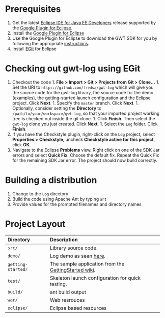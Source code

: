 # Prerequisites #
  1. Get the latest [Eclipse IDE for Java EE Developers](http://www.eclipse.org/downloads/) release supported by the [Google Plugin for Eclipse](https://developers.google.com/eclipse).
  1. Install the [Google Plugin for Eclipse](https://developers.google.com/eclipse)
  1. Use the Google Plugin for Eclipse to download the GWT SDK for you by following the appropriate [instructions](https://developers.google.com/eclipse/docs/getting_started.html).
  1. Install [EGit](http://www.eclipse.org/egit/download/) for Eclipse

# Checking out gwt-log using EGit #
  1. Checkout the code
    1. **File > Import > Git > Projects from Git > Clone...**
    1. Set the URI to `https://github.com/fredsa/gwt-log` which will give you the source code for the gwt-log library, the source code for the demo (examples), the getting-started launch configuration and the Eclipse project. Click **Next**.
    1. Specify the `master` branch. Click **Next**.
    1. Optionally, consider setting the **Directory** to `/path/to/your/workspace/gwt-log`, so that your imported project working tree is checked out inside the git clone.
    1. Click **Finish**. Then select the `gwt-log` clone you just created. Click **Next**.
    1. Select the `Log` folder. Click **Finish**.
  1. If you have the Checkstyle plugin, right-click on the `Log` project, select **Properties > Checkstyle**, uncheck **Checkstyle active for this project**, click **OK**.
  1. Navigate to the Eclipse **Problems** view. Right click on one of the SDK Jar errors and select **Quick Fix**. Choose the default fix. Repeat the Quick Fix for the remaining SDK Jar error. The project should now build correctly.

# Building a distribution #
  1. Change to the `Log` directory
  1. Build the code using Apache Ant by typing `ant`
  1. Provide values for the prompted filenames and directory names

# Project Layout #

|  **Directory** | **Description** |
|:---------------|:----------------|
| `src/`       | Library source code. |
| `demo/`      | Log demo as seen [here](http://allen-sauer.com/com.allen_sauer.gwt.log.demo.LogDemo/LogDemo.html). |
| `getting-started/`   | The sample application from the [GettingStarted wiki](https://github.com/fredsa/gwt-log/blob/wiki/GettingStarted.md). |
| `test/`      | Skeleton launch configuration for quick testing. |
| `build/`     | ant build output |
| `war/`       | Web resrouces |
| `eclipse/`   | Eclipse based resources |
